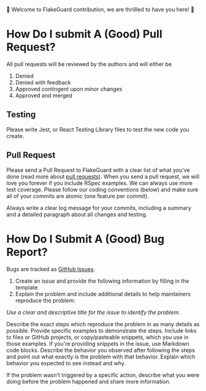🚀 Welcome to FlakeGuard contribution, we are thrillled to have you here! 🚀

# How Do I submit A (Good) Pull Request?
All pull requests will be reviewed by the authors and will either be 
1. Denied
 2. Denied with feedback 
 3. Approved contingent upon minor changes
  4. Approved and merged

## Testing
Please write Jest, or React Testing Library files to test the new code you create.

## Pull Request
Please send a Pull Request to FlakeGuard with a clear list of what you've done (read more about [pull requests](https://support.github.com/)). When you send a pull request, we will love you forever if you include RSpec examples. We can always use more test coverage. Please follow our coding conventions (below) and make sure all of your commits are atomic (one feature per commit).

Always write a clear log message for your commits, including a summary and a detailed paragraph about all changes and testing. 


# How Do I Submit A (Good) Bug Report?
Bugs are tracked as [GitHub Issues](https://docs.github.com/en/issues/tracking-your-work-with-issues/about-issues). 

1. Create an issue and provide the following information by filling in the template.
2. Explain the problem and include additional details to help maintainers reproduce the problem:

*Use a clear and descriptive title for the issue to identify the problem.*

Describe the exact steps which reproduce the problem in as many details as possible. 
Provide specific examples to demonstrate the steps. Include links to files or GitHub projects, or copy/pasteable snippets, which you use in those examples. 
If you're providing snippets in the issue, use Markdown code blocks.
Describe the behavior you observed after following the steps and point out what exactly is the problem with that behavior.
Explain which behavior you expected to see instead and why.

If the problem wasn't triggered by a specific action, describe what you were doing before the problem happened and share more information.

